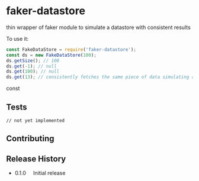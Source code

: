 # faker-datastore
thin wrapper of faker module to simulate a datastore with consistent results

To use it:

```javascript
const FakeDataStore = require('faker-datastore');
const ds = new FakeDataStore(100);
ds.getSize(); // 100
ds.get(-1); // null
ds.get(100); // null
ds.get(13); // consistently fetches the same piece of data simulating a datastore
```

const 


## Tests

    // not yet implemented

## Contributing



## Release History

* 0.1.0 &nbsp;&nbsp;&nbsp; Initial release
